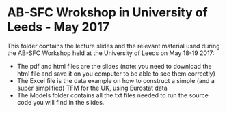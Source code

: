 # AB-SFC Wrokshop in University of Leeds - May 2017

This folder contains the lecture slides and the relevant material used during the AB-SFC Workshop held at the University of Leeds on May 18-19 2017:

- The pdf and html files are the slides (note: you need to download the html file and save it on you computer to be able to see them correctly)
- The Excel file is the data example on how to construct a simple (and a super simplified) TFM for the UK, using Eurostat data
- The Models folder contains all the txt files needed to run the source code you will find in the slides.
